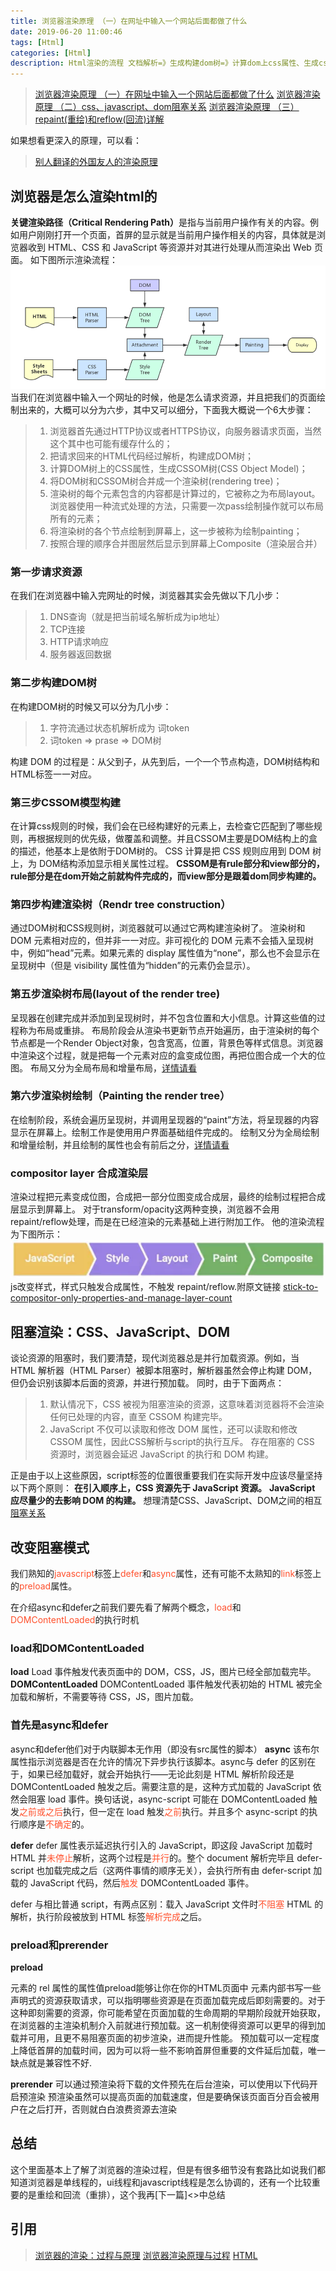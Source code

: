 ```yaml
---
title: 浏览器渲染原理 （一）在网址中输入一个网站后面都做了什么
date: 2019-06-20 11:00:46
tags: [Html]
categories: [Html]
description: Html渲染的流程 文档解析=》生成构建dom树=》计算dom上css属性、生成cssom树=》渲染=》合成=》绘制图形。同时reflow、repaint是发生在什么那个阶段。为什么css要写在头部，js现在底部。
---
```

> [浏览器渲染原理 （一）在网址中输入一个网站后面都做了什么](/blog/html/html-browser-render.html)
> [浏览器渲染原理 （二）css、javascript、dom阻塞关系](/blog/html/html-style-javascript.html)
> [浏览器渲染原理 （三） repaint(重绘)和reflow(回流)详解](/blog/html/html-reload-reflow.html)

如果想看更深入的原理，可以看：
> [别人翻译的外国友人的渲染原理](https://www.html5rocks.com/zh/tutorials/internals/howbrowserswork/#Layout)

## 浏览器是怎么渲染html的
<strong>关键渲染路径（Critical Rendering Path）</strong>是指与当前用户操作有关的内容。例如用户刚刚打开一个页面，首屏的显示就是当前用户操作相关的内容，具体就是浏览器收到 HTML、CSS 和 JavaScript 等资源并对其进行处理从而渲染出 Web 页面。
如下图所示渲染流程：
<img src="../../images/html/images/bowser-render.png"/>
当我们在浏览器中输入一个网址的时候，他是怎么请求资源，并且把我们的页面绘制出来的，大概可以分为六步，其中又可以细分，下面我大概说一个6大步骤：
> 1. 浏览器首先通过HTTP协议或者HTTPS协议，向服务器请求页面，当然这个其中也可能有缓存什么的；
> 2. 把请求回来的HTML代码经过解析，构建成DOM树；
> 3. 计算DOM树上的CSS属性，生成CSSOM树(CSS Object Model)；
> 4. 将DOM树和CSSOM树合并成一个渲染树(rendering tree)；
> 5. 渲染树的每个元素包含的内容都是计算过的，它被称之为布局layout。浏览器使用一种流式处理的方法，只需要一次pass绘制操作就可以布局所有的元素；
> 6. 将渲染树的各个节点绘制到屏幕上，这一步被称为绘制painting；
> 7. 按照合理的顺序合并图层然后显示到屏幕上Composite（渲染层合并）

### 第一步请求资源
在我们在浏览器中输入完网址的时候，浏览器其实会先做以下几小步：
> 1. DNS查询（就是把当前域名解析成为ip地址）
> 2. TCP连接 
> 3. HTTP请求响应
> 4. 服务器返回数据

### 第二步构建DOM树
在构建DOM树的时候又可以分为几小步：
> 1. 字符流通过状态机解析成为 词token
> 2. 词token => prase => DOM树 

构建 DOM 的过程是：从父到子，从先到后，一个一个节点构造，DOM树结构和HTML标签一一对应。

### 第三步CSSOM模型构建
在计算css规则的时候，我们会在已经构建好的元素上，去检查它匹配到了哪些规则，再根据规则的优先级，做覆盖和调整。并且CSSOM主要是DOM结构上的盒的描述，他基本上是依附于DOM树的。
CSS 计算是把 CSS 规则应用到 DOM 树上，为 DOM结构添加显示相关属性过程。
<strong>CSSOM是有rule部分和view部分的，rule部分是在dom开始之前就构件完成的，而view部分是跟着dom同步构建的。</strong>

### 第四步构建渲染树（Rendr tree construction）
通过DOM树和CSS规则树，浏览器就可以通过它两构建渲染树了。
渲染树和DOM 元素相对应的，但并非一一对应。非可视化的 DOM 元素不会插入呈现树中，例如“head”元素。如果元素的 display 属性值为“none”，那么也不会显示在呈现树中（但是 visibility 属性值为“hidden”的元素仍会显示）。

### 第五步渲染树布局(layout of the render tree)
呈现器在创建完成并添加到呈现树时，并不包含位置和大小信息。计算这些值的过程称为布局或重排。
布局阶段会从渲染书更新节点开始遍历，由于渲染树的每个节点都是一个Render Object对象，包含宽高，位置，背景色等样式信息。浏览器中渲染这个过程，就是把每一个元素对应的盒变成位图，再把位图合成一个大的位图。
布局又分为全局布局和增量布局，[详情请看](https://www.html5rocks.com/zh/tutorials/internals/howbrowserswork/#Layout)

### 第六步渲染树绘制（Painting the render tree）
在绘制阶段，系统会遍历呈现树，并调用呈现器的“paint”方法，将呈现器的内容显示在屏幕上。绘制工作是使用用户界面基础组件完成的。
绘制又分为全局绘制和增量绘制，并且绘制的属性也会有前后之分，[详情请看](https://www.html5rocks.com/zh/tutorials/internals/howbrowserswork/)

### compositor layer 合成渲染层
渲染过程把元素变成位图，合成把一部分位图变成合成层，最终的绘制过程把合成层显示到屏幕上。
对于transform/opacity这两种变换，浏览器不会用repaint/reflow处理，而是在已经渲染的元素基础上进行附加工作。
他的渲染流程为下图所示：
![只执行 compositor](../../images/html/images/reflow-repaint-1-1.png)
js改变样式，样式只触发合成属性，不触发 repaint/reflow.附原文链接
[stick-to-compositor-only-properties-and-manage-layer-count](https://developers.google.com/web/fundamentals/performance/rendering/stick-to-compositor-only-properties-and-manage-layer-count)

## 阻塞渲染：CSS、JavaScript、DOM
谈论资源的阻塞时，我们要清楚，现代浏览器总是并行加载资源。例如，当 HTML 解析器（HTML Parser）被脚本阻塞时，解析器虽然会停止构建 DOM，但仍会识别该脚本后面的资源，并进行预加载。
同时，由于下面两点：
> 1. 默认情况下，CSS 被视为阻塞渲染的资源，这意味着浏览器将不会渲染任何已处理的内容，直至 CSSOM 构建完毕。
> 2. JavaScript 不仅可以读取和修改 DOM 属性，还可以读取和修改 CSSOM 属性，因此CSS解析与script的执行互斥。
存在阻塞的 CSS 资源时，浏览器会延迟 JavaScript 的执行和 DOM 构建。

正是由于以上这些原因，script标签的位置很重要我们在实际开发中应该尽量坚持以下两个原则：
<strong>在引入顺序上，CSS 资源先于 JavaScript 资源。</strong>
<strong>JavaScript 应尽量少的去影响 DOM 的构建。</strong>
想理清楚CSS、JavaScript、DOM之间的相互[阻塞关系](http://asyncnode/blog/html/html-browser-render.html)

## 改变阻塞模式
我们熟知的<font color="#ff502c">javascript</font>标签上<font color="#ff502c">defer</font>和<font color="#ff502c">async</font>属性，还有可能不太熟知的<font color="#ff502c">link</font>标签上的<font color="#ff502c">preload</font>属性。

在介绍async和defer之前我们要先看了解两个概念，<font color="#ff502c">load</font>和<font color="#ff502c">DOMContentLoaded</font>的执行时机

### load和DOMContentLoaded
**load**
Load 事件触发代表页面中的 DOM，CSS，JS，图片已经全部加载完毕。
**DOMContentLoaded**
DOMContentLoaded 事件触发代表初始的 HTML 被完全加载和解析，不需要等待 CSS，JS，图片加载。

### 首先是async和defer
async和defer他们对于内联脚本无作用（即没有src属性的脚本）
**async**
该布尔属性指示浏览器是否在允许的情况下异步执行该脚本。async与 defer 的区别在于，如果已经加载好，就会开始执行——无论此刻是 HTML 解析阶段还是 DOMContentLoaded 触发之后。需要注意的是，这种方式加载的 JavaScript 依然会阻塞 load 事件。换句话说，async-script 可能在 DOMContentLoaded 触发<font color="#ff502c">之前或之后</font>执行，但一定在 load 触发<font color="#ff502c">之前</font>执行。并且多个 async-script 的执行顺序是<font color="#ff502c">不确定</font>的。

**defer**
defer 属性表示延迟执行引入的 JavaScript，即这段 JavaScript 加载时 HTML 并<font color="#ff502c">未停止</font>解析，这两个过程是<font color="#ff502c">并行</font>的。整个 document 解析完毕且 defer-script 也加载完成之后（这两件事情的顺序无关），会执行所有由 defer-script 加载的 JavaScript 代码，然后<font color="#ff502c">触发</font> DOMContentLoaded 事件。

defer 与相比普通 script，有两点区别：载入 JavaScript 文件时<font color="#ff502c">不阻塞</font> HTML 的解析，执行阶段被放到 HTML 标签<font color="#ff502c">解析完成</font>之后。

### preload和prerender
**preload**
<link> 元素的 rel 属性的属性值preload能够让你在你的HTML页面中 <head>元素内部书写一些声明式的资源获取请求，可以指明哪些资源是在页面加载完成后即刻需要的。对于这种即刻需要的资源，你可能希望在页面加载的生命周期的早期阶段就开始获取，在浏览器的主渲染机制介入前就进行预加载。这一机制使得资源可以更早的得到加载并可用，且更不易阻塞页面的初步渲染，进而提升性能。
预加载可以一定程度上降低首屏的加载时间，因为可以将一些不影响首屏但重要的文件延后加载，唯一缺点就是兼容性不好.

**prerender**
可以通过预渲染将下载的文件预先在后台渲染，可以使用以下代码开启预渲染
预渲染虽然可以提高页面的加载速度，但是要确保该页面百分百会被用户在之后打开，否则就白白浪费资源去渲染

## 总结
这个里面基本上了解了浏览器的渲染过程，但是有很多细节没有套路比如说我们都知道浏览器是单线程的，ui线程和javascript线程是怎么协调的，还有一个比较重要的是重绘和回流（重排），这个我再[下一篇]<>中总结

## 引用
> [浏览器的渲染：过程与原理](https://juejin.im/entry/59e1d31f51882578c3411c77)
> [浏览器渲染原理与过程](https://www.imooc.com/article/40004)
> [HTML <script> 元素用于嵌入或引用可执行脚本。](https://developer.mozilla.org/zh-CN/docs/Web/HTML/Element/script)
> [浏览器的工作原理：新式网络浏览器幕后揭秘](https://www.html5rocks.com/zh/tutorials/internals/howbrowserswork/#Layout)
> [重绘，回流和合成，了解基本浏览器绘制帮你优化页面性能](https://zhuanlan.zhihu.com/p/23428399)

